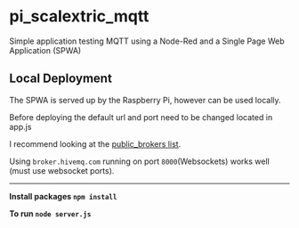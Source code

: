 # pi_scalextric_mqtt
Simple application testing MQTT using a Node-Red and a Single Page Web Application (SPWA)

## Local Deployment
The SPWA is served up by the Raspberry Pi, however can be used locally.

Before deploying the default url and port need to be changed located in app.js

I recommend looking at the [public_brokers list](https://github.com/mqtt/mqtt.github.io/wiki/public_brokers).

Using ```broker.hivemq.com``` running on port ```8000```(Websockets) works well (must use websocket ports).

---

**Install packages ```npm install```**

**To run ```node server.js```**

